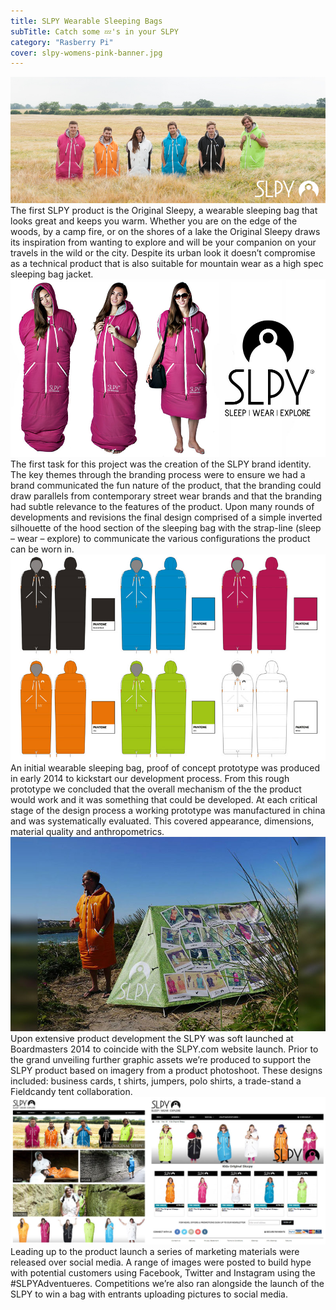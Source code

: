 ```yaml
---
title: SLPY Wearable Sleeping Bags
subTitle: Catch some 💤's in your SLPY
category: "Rasberry Pi"
cover: slpy-womens-pink-banner.jpg 
---
```

 
![SLPY Wearable Sleeping Bag 1](./slpy-group-banners.jpg)
The first SLPY product is the Original Sleepy, a wearable sleeping bag that looks great and keeps you warm. Whether you are on the edge of the woods, by a camp fire, or on the shores of a lake the Original Sleepy draws its inspiration from wanting to explore and will be your companion on your travels in the wild or the city. Despite its urban look it doesn’t compromise as a technical product that is also suitable for mountain wear as a high spec sleeping bag jacket.
![SLPY Wearable Sleeping Bag 2](./SLPY-WEARABLE-SLEEPING-BAG-PRODUCT-OUTDOOR-10.jpg)
The first task for this project was the creation of the SLPY brand identity.  The key themes through the branding process were to ensure we had a brand communicated the fun nature of the product, that the branding could draw parallels from contemporary street wear brands and that the branding had subtle relevance to the features of the product.
Upon many rounds of developments and revisions the final design comprised of a simple inverted silhouette of the hood section of the sleeping bag with the strap-line (sleep – wear – explore) to communicate the various configurations the product can be worn in.
![SLPY Wearable Sleeping Bag 3](./SLPY-Product-Development-Colour-Schemes.jpg)
An initial wearable sleeping bag, proof of concept prototype was produced in early 2014 to kickstart our development process. From this rough prototype we concluded that the overall mechanism of the the product would work and it was something that could be developed. At each critical stage of the design process a working prototype was manufactured in china and was systematically evaluated. This covered appearance, dimensions, material quality and anthropometrics.
![SLPY Wearable Sleeping Bag 4](./Field-Candy-Colab-tent-graphics.jpg)
Upon extensive product development the SLPY was soft launched at Boardmasters 2014 to coincide with the SLPY.com website launch. Prior to the grand unveiling further graphic assets we’re produced to support the SLPY product based on imagery from a product photoshoot. These designs included: business cards, t shirts, jumpers, polo shirts, a trade-stand a Fieldcandy tent collaboration.
![SLPY Wearable Sleeping Bag 5](./Attacking-Design-SLPY-Adventures-The-Original-Sleepy-Wearable-Sleeping-Bag1.jpg)
Leading up to the product launch a series of marketing materials were released over social media. A range of images were posted to build hype with potential customers using Facebook, Twitter and Instagram using the #SLPYAdventueres. Competitions we’re also ran alongside the launch of the SLPY to win a bag with entrants uploading pictures to social media.
